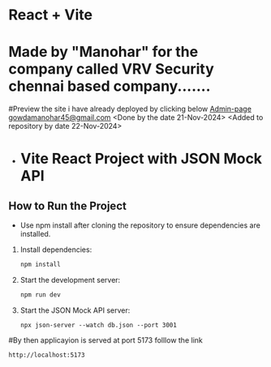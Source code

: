 # React + Vite
# Made by "Manohar" for the company called VRV Security chennai based company.......
#Preview the site i have already deployed by clicking below
  [Admin-page](https://manohar-gowda.github.io/vite-deploy/)
gowdamanohar45@gmail.com
<Done by the date 21-Nov-2024> 
<Added to repository by date 22-Nov-2024>

- # Vite React Project with JSON Mock API

## How to Run the Project
* Use npm install after cloning the repository to ensure dependencies are installed.

1. Install dependencies:
   ```bash
   npm install

2. Start the development server:
   ```bash
   npm run dev

3. Start the JSON Mock API server:
   ```
   npx json-server --watch db.json --port 3001
#By then  applicayion is served at port 5173 
folllow the link 
   ```
   http://localhost:5173
   
   
